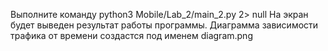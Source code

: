 Выполните команду python3 Mobile/Lab_2/main_2.py 2> null
На экран будет выведен результат работы программы.
Диаграмма зависимости трафика от времени создастся под именем diagram.png
